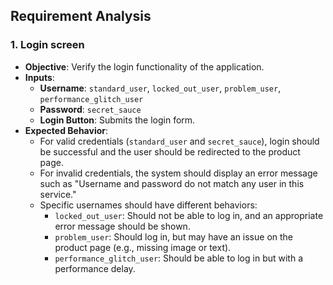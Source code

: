 ## Requirement Analysis

### 1. Login screen

- **Objective**: Verify the login functionality of the application.
- **Inputs**: 
  - **Username**: `standard_user`, `locked_out_user`, `problem_user`, `performance_glitch_user`
  - **Password**: `secret_sauce`
  - **Login Button**: Submits the login form.
- **Expected Behavior**:
  - For valid credentials (`standard_user` and `secret_sauce`), login should be successful and the user should be redirected to the product page.
  - For invalid credentials, the system should display an error message such as "Username and password do not match any user in this service."
  - Specific usernames should have different behaviors:
    - `locked_out_user`: Should not be able to log in, and an appropriate error message should be shown.
    - `problem_user`: Should log in, but may have an issue on the product page (e.g., missing image or text).
    - `performance_glitch_user`: Should be able to log in but with a performance delay.
